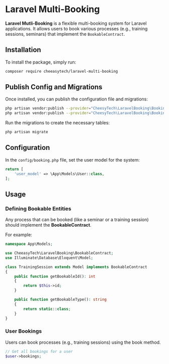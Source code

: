 # Laravel Multi-Booking

**Laravel Mutli-Booking** is a flexible multi-booking system for Laravel applications. It allows users to book various processes (e.g., training sessions, seminars) that implement the `BookableContract`.

## Installation

To install the package, simply run:

```bash
composer require cheeasytech/laravel-multi-booking
```

## Publish Config and Migrations
Once installed, you can publish the configuration file and migrations:
```bash
php artisan vendor:publish --provider="CheesyTech\LaravelBooking\BookingServiceProvider" --tag="config"
php artisan vendor:publish --provider="CheesyTech\LaravelBooking\BookingServiceProvider" --tag="migrations"
```

Run the migrations to create the necessary tables:
```bash
php artisan migrate
```

## Configuration

In the <code>config/booking.php</code> file, set the user model for the system:

```php
return [
    'user_model' => \App\Models\User::class,
];
```

## Usage

### Defining Bookable Entities

Any process that can be booked (like a seminar or a training session) should implement the **BookableContract**. 

For example:
```php
namespace App\Models;

use CheeasyTech\LaravelBooking\BookableContract;
use Illuminate\Database\Eloquent\Model;

class TrainingSession extends Model implements BookableContract
{
    public function getBookableId(): int
    {
        return $this->id;
    }

    public function getBookableType(): string
    {
        return static::class;
    }
}
```

### User Bookings

Users can book processes (e.g., training sessions) using the book method.

```php
// Get all bookings for a user
$user->bookings;
```


